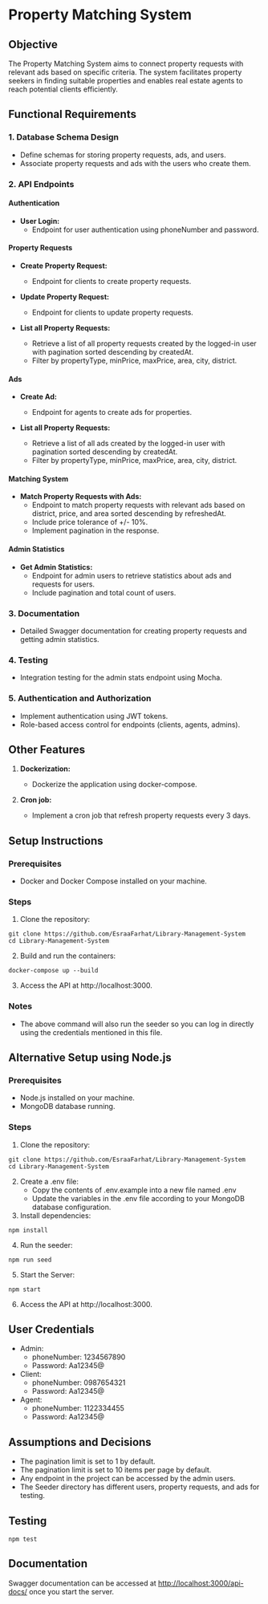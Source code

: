 # Property Matching System

## Objective

The Property Matching System aims to connect property requests with relevant ads based on specific criteria. The system facilitates property seekers in finding suitable properties and enables real estate agents to reach potential clients efficiently.

## Functional Requirements
### 1. Database Schema Design
  - Define schemas for storing property requests, ads, and users.
  - Associate property requests and ads with the users who create them.

### 2. API Endpoints
#### Authentication

- **User Login:**
    - Endpoint for user authentication using phoneNumber and password.

#### Property Requests

- **Create Property Request:**
  - Endpoint for clients to create property requests.

- **Update Property Request:**
  - Endpoint for clients to update property requests.

- **List all Property Requests:**
  - Retrieve a list of all property requests created by the logged-in user with pagination sorted descending by createdAt.
  - Filter by propertyType, minPrice, maxPrice, area, city, district.
  
#### Ads

- **Create Ad:**
  - Endpoint for agents to create ads for properties.

- **List all Property Requests:**
  - Retrieve a list of all ads created by the logged-in user with pagination sorted descending by createdAt.
  - Filter by propertyType, minPrice, maxPrice, area, city, district.

#### Matching System

- **Match Property Requests with Ads:**
  - Endpoint to match property requests with relevant ads based on district, price, and area sorted descending by refreshedAt.
  - Include price tolerance of +/- 10%.
  - Implement pagination in the response.

#### Admin Statistics
- **Get Admin Statistics:**
   - Endpoint for admin users to retrieve statistics about ads and requests for users.
   - Include pagination and total count of users.

### 3. Documentation
   - Detailed Swagger documentation for creating property requests and getting admin statistics.

### 4. Testing
   - Integration testing for the admin stats endpoint using Mocha.

### 5. Authentication and Authorization
   - Implement authentication using JWT tokens.
   - Role-based access control for endpoints (clients, agents, admins).

## Other Features

1. **Dockerization:**
   - Dockerize the application using docker-compose.

2. **Cron job:**
   - Implement a cron job that refresh property requests every 3 days.

## Setup Instructions
### Prerequisites
*  Docker and Docker Compose installed on your machine.

### Steps
1. Clone the repository:
```
git clone https://github.com/EsraaFarhat/Library-Management-System
cd Library-Management-System
```
2. Build and run the containers:
```
docker-compose up --build
```
3. Access the API at http://localhost:3000.

### Notes
   - The above command will also run the seeder so you can log in directly using the credentials mentioned in this file.

## Alternative Setup using Node.js
### Prerequisites
* Node.js installed on your machine.
* MongoDB database running.

### Steps
1. Clone the repository:
```
git clone https://github.com/EsraaFarhat/Library-Management-System
cd Library-Management-System
```
2. Create a .env file:
   *  Copy the contents of .env.example into a new file named .env
   *  Update the variables in the .env file according to your MongoDB database configuration.
3. Install dependencies:
```
npm install
```
4. Run the seeder:
```
npm run seed
```
5. Start the Server:
```
npm start
```
6. Access the API at http://localhost:3000.

## User Credentials
- Admin:
    - phoneNumber: 1234567890
    - Password: Aa12345@
- Client:
    - phoneNumber: 0987654321
    - Password: Aa12345@
- Agent:
    - phoneNumber: 1122334455
    - Password: Aa12345@

## Assumptions and Decisions
   - The pagination limit is set to 1 by default.
   - The pagination limit is set to 10 items per page by default.
   - Any endpoint in the project can be accessed by the admin users.
   - The Seeder directory has different users, property requests, and ads for testing.


## Testing
```
npm test
```

## Documentation

Swagger documentation can be accessed at [http://localhost:3000/api-docs/](http://localhost:3000/api-docs/) once you start the server.
